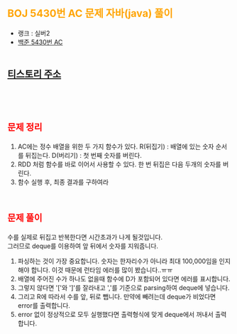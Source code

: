 # <span style="color:orange; font-size:17pt; font-weight:bold">BOJ 5430번 AC 문제 자바(java)  풀이</span>
- 랭크 : 실버2
- [백준 5430번 AC](https://www.acmicpc.net/problem/5430)
<br><br>

## [티스토리 주소](https://hoho325.tistory.com/)
<br><br>

# <span style="color: red; font-size:15pt">문제 정리</span>
1. AC에는 정수 배열을 위한 두 가지 함수가 있다.
    R(뒤집기) : 배열에 있는 숫자 순서를 뒤집는다.
    D(버리기) : 첫 번째 숫자를 버린다.
2. RDD 처럼 함수를 바로 이어서 사용할 수 있다. 한 번 뒤집은 다음 두개의 숫자를 버린다.
3. 함수 실행 후, 최종 결과를 구하여라
<br><br>

# <span style="color: red; font-size:15pt">문제 풀이</span>
수를 실제로 뒤집고 반복한다면 시간초과가 나게 될것입니다.  
그러므로 deque를 이용하여 앞 뒤에서 숫자를 지워줍니다.
1. 파싱하는 것이 가장 중요합니다. 숫자는 한자리수가 아니라 최대 100,000임을 인지해야 합니다.
    이것 때문에 런타임 에러를 많이 봤습니다..ㅠㅠ
2. 배열에 주어진 수가 하나도 없을때 함수에 D가 포함되어 있다면 에러를 표시합니다.
3. 그렇지 않다면 '['와 ']'를 잘라내고 ','를 기준으로 parsing하여 deque에 넣습니다.
4. 그리고 R에 따라서 수를 앞, 뒤로 뺍니다. 만약에 빼려는데 deque가 비었다면 error를 출력합니다.
5. error 없이 정상적으로 모두 실행했다면 출력형식에 맞게 deque에서 꺼내서 출력합니다.